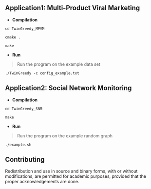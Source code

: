 


## Application1: Multi-Product Viral Marketing

* **Compilation**

```setup
cd TwinGreedy_MPVM
```

```setup
cmake .
```

```setup
make
```

* **Run** 

> Run the program on the example data set

```setup
./TwinGreedy -c config_example.txt
```

## Application2: Social Network Monitoring

* **Compilation**

```setup
cd TwinGreedy_SNM
```

```setup
make
```

* **Run**

> Run the program on the example random graph

```setup
./example.sh
```

## Contributing

Redistribution and use in source and binary forms, with or without modifications, are permitted for academic purposes, provided that the proper acknowledgements are done.
